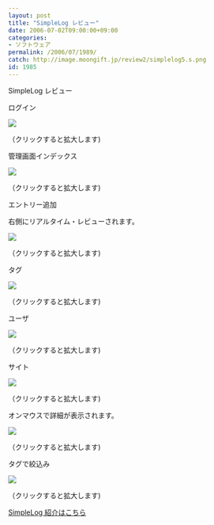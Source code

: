 ```yaml
---
layout: post
title: "SimpleLog レビュー"
date: 2006-07-02T09:00:00+09:00
categories:
- ソフトウェア
permalink: /2006/07/1989/
catch: http://image.moongift.jp/review2/simplelog5.s.png
id: 1985
---
```

SimpleLog レビュー  
<!--more-->

ログイン

  

[![](http://image.moongift.jp/review2/simplelog1.s.png)](http://image.moongift.jp/review2/simplelog1.png)  
  
（クリックすると拡大します)

  

管理画面インデックス

  

[![](http://image.moongift.jp/review2/simplelog2.s.png)](http://image.moongift.jp/review2/simplelog2.png)  
  
（クリックすると拡大します)

  

エントリー追加

  

右側にリアルタイム・レビューされます。

  

[![](http://image.moongift.jp/review2/simplelog3.s.png)](http://image.moongift.jp/review2/simplelog3.png)  
  
（クリックすると拡大します)

  

タグ

  

[![](http://image.moongift.jp/review2/simplelog4.s.png)](http://image.moongift.jp/review2/simplelog4.png)  
  
（クリックすると拡大します)

  

ユーザ

  

[![](http://image.moongift.jp/review2/simplelog5.s.png)](http://image.moongift.jp/review2/simplelog5.png)  
  
（クリックすると拡大します)

  

サイト

  

[![](http://image.moongift.jp/review2/simplelog6.s.png)](http://image.moongift.jp/review2/simplelog6.png)  
  
（クリックすると拡大します)

  

オンマウスで詳細が表示されます。

  

[![](http://image.moongift.jp/review2/simplelog7.s.png)](http://image.moongift.jp/review2/simplelog7.png)  
  
（クリックすると拡大します)

  

タグで絞込み

  

[![](http://image.moongift.jp/review2/simplelog8.s.png)](http://image.moongift.jp/review2/simplelog8.png)  
  
（クリックすると拡大します)

  

[SimpleLog 紹介はこちら](http://oss.moongift.jp/intro/i-1987.html)

